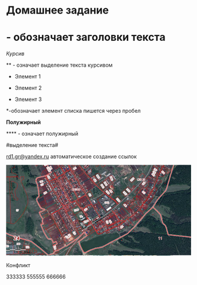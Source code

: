 # Домашнее задание

# - обозначает заголовки текста

*Курсив* 

** - означает выделение текста курсивом

*  Элемент 1

* Элемент 2

* Элемент 3

*-обозначает элемент списка пишется через пробел

**Полужирный**

**** - означает полужирный

#выделение текста#

<rd1.gr@yandex.ru> автоматическое создание ссылок

![Изображение](1.jpg)

Конфликт 






 333333 555555  666666

